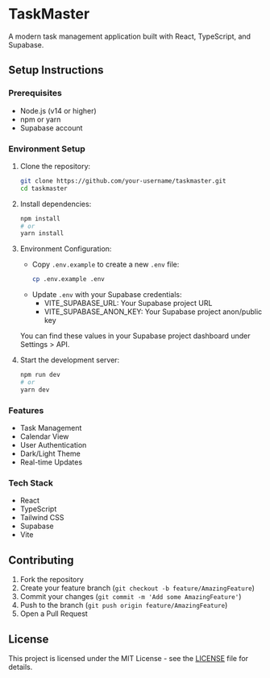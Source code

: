 # TaskMaster

A modern task management application built with React, TypeScript, and Supabase.

## Setup Instructions

### Prerequisites
- Node.js (v14 or higher)
- npm or yarn
- Supabase account

### Environment Setup
1. Clone the repository:
   ```bash
   git clone https://github.com/your-username/taskmaster.git
   cd taskmaster
   ```

2. Install dependencies:
   ```bash
   npm install
   # or
   yarn install
   ```

3. Environment Configuration:
   - Copy `.env.example` to create a new `.env` file:
     ```bash
     cp .env.example .env
     ```
   - Update `.env` with your Supabase credentials:
     - VITE_SUPABASE_URL: Your Supabase project URL
     - VITE_SUPABASE_ANON_KEY: Your Supabase project anon/public key
   
   You can find these values in your Supabase project dashboard under Settings > API.

4. Start the development server:
   ```bash
   npm run dev
   # or
   yarn dev
   ```

### Features
- Task Management
- Calendar View
- User Authentication
- Dark/Light Theme
- Real-time Updates

### Tech Stack
- React
- TypeScript
- Tailwind CSS
- Supabase
- Vite

## Contributing
1. Fork the repository
2. Create your feature branch (`git checkout -b feature/AmazingFeature`)
3. Commit your changes (`git commit -m 'Add some AmazingFeature'`)
4. Push to the branch (`git push origin feature/AmazingFeature`)
5. Open a Pull Request

## License
This project is licensed under the MIT License - see the [LICENSE](LICENSE) file for details.